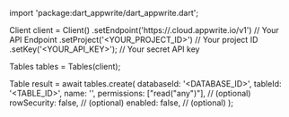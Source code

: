 import 'package:dart_appwrite/dart_appwrite.dart';

Client client = Client()
    .setEndpoint('https://<REGION>.cloud.appwrite.io/v1') // Your API Endpoint
    .setProject('<YOUR_PROJECT_ID>') // Your project ID
    .setKey('<YOUR_API_KEY>'); // Your secret API key

Tables tables = Tables(client);

Table result = await tables.create(
    databaseId: '<DATABASE_ID>',
    tableId: '<TABLE_ID>',
    name: '<NAME>',
    permissions: ["read("any")"], // (optional)
    rowSecurity: false, // (optional)
    enabled: false, // (optional)
);
